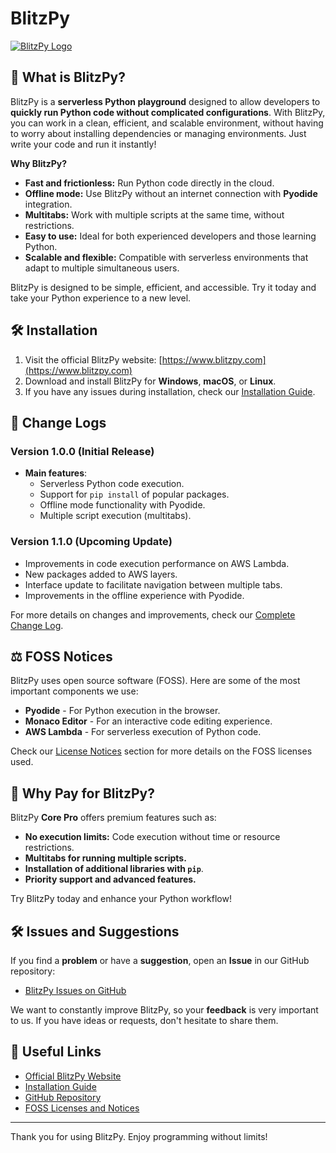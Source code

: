 # BlitzPy

[![BlitzPy Logo](link-to-logo)](https://www.blitzpy.com)

## 🚀 What is BlitzPy?

BlitzPy is a **serverless Python playground** designed to allow developers to **quickly run Python code without complicated configurations**. With BlitzPy, you can work in a clean, efficient, and scalable environment, without having to worry about installing dependencies or managing environments. Just write your code and run it instantly!

**Why BlitzPy?**
- **Fast and frictionless:** Run Python code directly in the cloud.
- **Offline mode:** Use BlitzPy without an internet connection with **Pyodide** integration.
- **Multitabs:** Work with multiple scripts at the same time, without restrictions.
- **Easy to use:** Ideal for both experienced developers and those learning Python.
- **Scalable and flexible:** Compatible with serverless environments that adapt to multiple simultaneous users.

BlitzPy is designed to be simple, efficient, and accessible. Try it today and take your Python experience to a new level.

## 🛠 Installation

1. Visit the official BlitzPy website: [https://www.blitzpy.com](https://www.blitzpy.com)
2. Download and install BlitzPy for **Windows**, **macOS**, or **Linux**.
3. If you have any issues during installation, check our [Installation Guide](https://www.blitzpy.com/help.html).

## 🔄 Change Logs

### Version 1.0.0 (Initial Release)
- **Main features**:
  - Serverless Python code execution.
  - Support for `pip install` of popular packages.
  - Offline mode functionality with Pyodide.
  - Multiple script execution (multitabs).
  
### Version 1.1.0 (Upcoming Update)
- Improvements in code execution performance on AWS Lambda.
- New packages added to AWS layers.
- Interface update to facilitate navigation between multiple tabs.
- Improvements in the offline experience with Pyodide.

For more details on changes and improvements, check our [Complete Change Log](https://www.blitzpy.com/changelog).

## ⚖ FOSS Notices

BlitzPy uses open source software (FOSS). Here are some of the most important components we use:
- **Pyodide** - For Python execution in the browser.
- **Monaco Editor** - For an interactive code editing experience.
- **AWS Lambda** - For serverless execution of Python code.

Check our [License Notices](https://www.blitzpy.com/foss-notices) section for more details on the FOSS licenses used.

## 📝 Why Pay for BlitzPy?

BlitzPy **Core Pro** offers premium features such as:
- **No execution limits:** Code execution without time or resource restrictions.
- **Multitabs for running multiple scripts.**
- **Installation of additional libraries with `pip`**.
- **Priority support and advanced features.**

Try BlitzPy today and enhance your Python workflow!

## 🛠 Issues and Suggestions

If you find a **problem** or have a **suggestion**, open an **Issue** in our GitHub repository:
- [BlitzPy Issues on GitHub](https://github.com/abelgonzalezr/blitzpy/issues)

We want to constantly improve BlitzPy, so your **feedback** is very important to us. If you have ideas or requests, don't hesitate to share them.

## 🔗 Useful Links
- [Official BlitzPy Website](https://www.blitzpy.com)
- [Installation Guide](https://www.blitzpy.com/help.html)
- [GitHub Repository](https://github.com/abelgonzalezr/blitzpy)
- [FOSS Licenses and Notices](https://www.blitzpy.com/foss-notices)

---

Thank you for using BlitzPy. Enjoy programming without limits!
